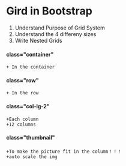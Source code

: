 # Gird in Bootstrap
1. Understand Purpose of Grid System
2. Understand the 4 differeny sizes
3. Write Nested Grids

#### class="container"
	+ In the container

#### class="row"
	+ In the row

#### class="col-lg-2"
	+Each column
	+12 columns

#### class="thumbnail"
	+To make the picture fit in the column！！！
	+auto scale the img